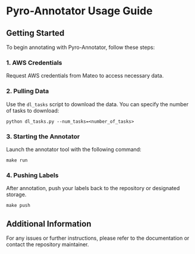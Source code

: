 # Pyro-Annotator Usage Guide

## Getting Started

To begin annotating with Pyro-Annotator, follow these steps:

### 1. AWS Credentials
Request AWS credentials from Mateo to access necessary data.

### 2. Pulling Data
Use the `dl_tasks` script to download the data. You can specify the number of tasks to download:

```shell
python dl_tasks.py --num_tasks=<number_of_tasks>
```

### 3. Starting the Annotator
Launch the annotator tool with the following command:

```shell
make run
```

### 4. Pushing Labels
After annotation, push your labels back to the repository or designated storage.

```shell
make push
```

## Additional Information

For any issues or further instructions, please refer to the documentation or contact the repository maintainer.
